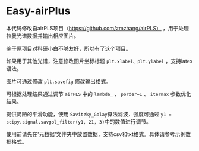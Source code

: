 # Easy-airPlus
本代码修改自airPLS项目（https://github.com/zmzhang/airPLS） ，用于处理拉曼光谱数据并输出相应图片。

鉴于原项目对科研小白不够友好，所以有了这个项目。

如果用于其他光谱，注意修改图片坐标标题 `plt.xlabel、plt.ylabel` ，支持latex语法。

图片可通过修改 `plt.savefig` 修改输出格式。

可根据处理结果通过调节 `airPLS` 中的 `lambda_` 、 `porder=1` 、 `itermax` 参数优化结果。

提供简陋的平滑功能，使用 `Savitzky_Golay`算法滤波，强度可通过 `y1 = scipy.signal.savgol_filter(y1, 21, 3)`中的数值进行调节。

使用前请先在'元数据'文件夹中放置数据，支持csv和txt格式。具体请参考示例数据格式。
